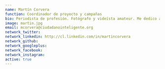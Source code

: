 ```yaml
---
name: Martín Corvera
function: Coordinador de proyecto y campañas
bio: Periodista de profesión. Fotógrafo y videísta amateur. Me dedico a comunicar porque la información es de todos y todas.
image: martin.jpg
email: mcorvera@ciudadanointeligente.org
network_twitter:
network_linkedin: http://cl.linkedin.com/in/martincorvera
network_github:
network_googleplus:
network_facebook:
network_instagram:
active: true
---
```

